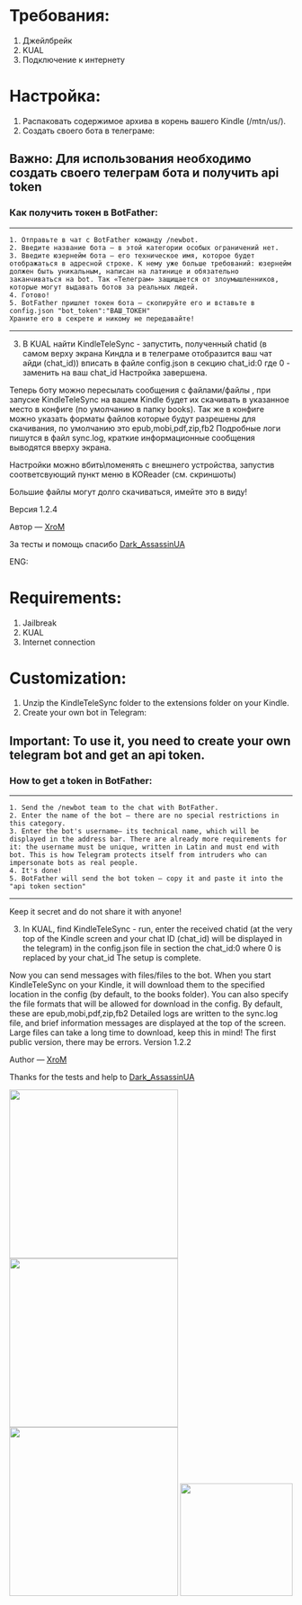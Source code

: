 
 
 # Требования:
1. Джейлбрейк
2. KUAL
3. Подключение к интернету

# Настройка:
1. Распаковать содержимое архива в корень вашего Kindle (/mtn/us/).
2. Создать своего бота в телеграме:
## Важно: Для использования необходимо создать своего телеграм бота и получить api token
### Как получить токен в BotFather:
***
	1. Отправьте в чат с BotFather команду /newbot.
	2. Введите название бота — в этой категории особых ограничений нет.
	3. Введите юзернейм бота — его техническое имя, которое будет отображаться в адресной строке. К нему уже больше требований: юзернейм должен быть уникальным, написан на латинице и обязательно заканчиваться на bot. Так «Телеграм» защищается от злоумышленников, которые могут выдавать ботов за реальных людей.
	4. Готово!
	5. BotFather пришлет токен бота — скопируйте его и вставьте в config.json "bot_token":"ВАШ_ТОКЕН"
	Храните его в секрете и никому не передавайте!
***
3. В KUAL найти KindleTeleSync - запустить, полученный chatid (в самом верху экрана Киндла и в телеграме отобразится ваш чат айди (chat_id)) вписать в файле config.json в секцию chat_id:0 где 0 - заменить на ваш chat_id 
Настройка завершена.

Теперь боту можно пересылать сообщения с файлами/файлы , при запуске KindleTeleSync на вашем Kindle будет их скачивать в указанное место в конфиге (по умолчанию в папку books). 
Так же в конфиге можно указать форматы файлов которые будут разрешены для скачивания, по умолчанию это epub,mobi,pdf,zip,fb2
Подробные логи пишутся в файл sync.log, краткие информационные сообщения выводятся вверху экрана. 

Настройки можно вбить\поменять с внешнего устройства, запустив соответсвующий пункт меню в KOReader (см. скриншоты)

Большие файлы могут долго скачиваться, имейте это в виду!

Версия 1.2.4

Автор — [XroM](https://4pda.to/forum/index.php?showuser=237553)

За тесты и помощь спасибо [Dark_AssassinUA](https://4pda.to/forum/index.php?showuser=2610359)

ENG:
# Requirements:
1. Jailbreak
2. KUAL
3. Internet connection

# Customization:
1. Unzip the KindleTeleSync folder to the extensions folder on your Kindle.
2. Create your own bot in Telegram:
## Important: To use it, you need to create your own telegram bot and get an api token.
### How to get a token in BotFather:
***
	1. Send the /newbot team to the chat with BotFather.
	2. Enter the name of the bot — there are no special restrictions in this category.
	3. Enter the bot's username— its technical name, which will be displayed in the address bar. There are already more requirements for it: the username must be unique, written in Latin and must end with bot. This is how Telegram protects itself from intruders who can impersonate bots as real people.
	4. It's done!
	5. BotFather will send the bot token — copy it and paste it into the "api token section"
***
Keep it secret and do not share it with anyone!

3. In KUAL, find KindleTeleSync - run, enter the received chatid (at the very top of the Kindle screen and your chat ID (chat_id) will be displayed in the telegram) in the config.json file in section the chat_id:0 where 0 is replaced by your chat_id 
The setup is complete.

Now you can send messages with files/files to the bot. When you start KindleTeleSync on your Kindle, it will download them to the specified location in the config (by default, to the books folder). 
You can also specify the file formats that will be allowed for download in the config. By default, these are epub,mobi,pdf,zip,fb2
Detailed logs are written to the sync.log file, and brief information messages are displayed at the top of the screen. 
Large files can take a long time to download, keep this in mind!
The first public version, there may be errors. 
Version 1.2.2

Author — [XroM](https://4pda.to/forum/index.php?showuser=237553)


Thanks  for the tests and help to [Dark_AssassinUA](https://4pda.to/forum/index.php?showuser=2610359)

 <img src="https://github.com/user-attachments/assets/267e4466-4f9d-4bb4-8ca8-a5766d15935b" width="300">
 <img src="https://github.com/user-attachments/assets/865cfec1-f7c8-42ad-bbf5-1b4f5366ae00" width="300">
 <img src="https://github.com/user-attachments/assets/8b8baab8-bc0a-405f-ba31-75c023e66be7" width="300">
 <img src="https://github.com/user-attachments/assets/bb38b833-54bc-406d-a2d3-03ebe75b7a3a" width="200">
